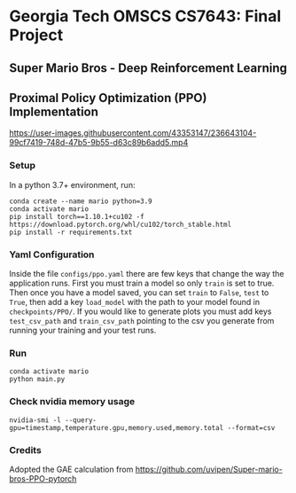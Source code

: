 # Georgia Tech OMSCS CS7643: Final Project
## Super Mario Bros - Deep Reinforcement Learning
## Proximal Policy Optimization (PPO) Implementation

https://user-images.githubusercontent.com/43353147/236643104-99cf7419-748d-47b5-9b55-d63c89b6add5.mp4

### Setup
In a python 3.7+ environment, run:
```
conda create --name mario python=3.9
conda activate mario
pip install torch==1.10.1+cu102 -f https://download.pytorch.org/whl/cu102/torch_stable.html
pip install -r requirements.txt
```

### Yaml Configuration
Inside the file `configs/ppo.yaml` there are few keys that change the way the application runs.
First you must train a model so only `train` is set to true. Then once you have a model saved,
you can set `train` to `False`, `test` to `True`, then add a key `load_model` with the path to
your model found in `checkpoints/PPO/`. If you would like to generate plots you must add keys
`test_csv_path` and `train_csv_path` pointing to the csv you generate from running your training
and your test runs.

### Run
```
conda activate mario
python main.py
```

### Check nvidia memory usage
```
nvidia-smi -l --query-gpu=timestamp,temperature.gpu,memory.used,memory.total --format=csv
```

### Credits
Adopted the GAE calculation from https://github.com/uvipen/Super-mario-bros-PPO-pytorch
